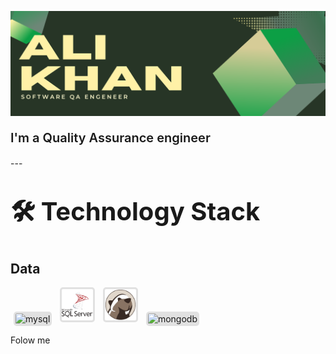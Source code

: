 ![Header](https://github.com/Alishiwka/Alishiwka/blob/main/Assets/Header.png) 


<p style="font-size: 20px; font-weight: 600;">I'm a Quality Assurance engineer</p>
---
<p style="font-size: 40px; font-weight: 700;" class = "h2">🛠 Technology Stack</p>

## Data 
<div class="badge">
    <img style="margin-left: 5px; height: 50px; width: 50px; border-radius: 5px; padding: 3px; background-color: #e1e1e1;" src="https://cdn.jsdelivr.net/gh/devicons/devicon/icons/mysql/mysql-original.svg" title="mysql" alt="mysql"/>&nbsp
    <img style="margin-left: 5px; height: 50px; width: 50px; border-radius: 5px; padding: 3px; background-color: #e1e1e1;" src="https://raw.githubusercontent.com/devicons/devicon/6910f0503efdd315c8f9b858234310c06e04d9c0/icons/microsoftsqlserver/microsoftsqlserver-original-wordmark.svg" title="ms-sql" alt="ms-sql"/>&nbsp
    <img style="margin-left: 5px; height: 50px; width: 50px; border-radius: 5px; padding: 3px; background-color: #e1e1e1;" src="https://raw.githubusercontent.com/devicons/devicon/6910f0503efdd315c8f9b858234310c06e04d9c0/icons/dbeaver/dbeaver-original.svg" title="dbeaver" alt="dbeaver"/>&nbsp
    <img style="margin-left: 5px; height: 50px; width: 50px; border-radius: 5px; padding: 3px; background-color: #e1e1e1;" src="https://cdn.jsdelivr.net/gh/devicons/devicon/icons/mongodb/mongodb-original.svg" title="mongodb" alt="mongodb" class="alt"/>&nbsp

</div>

Folow me


